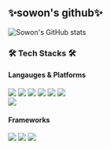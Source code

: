 
<h2>✨sowon's github✨</h2>

![Sowon's GitHub stats](https://github-readme-stats.vercel.app/api?username=sw0610&show_icons=true&theme=radical&hide=stars,issues&count_private=true)

<h3>🛠️ Tech Stacks 🛠️</h3>
<h4>Langauges & Platforms</h4>
<p>
  <img src="https://img.shields.io/badge/JAVA-007396?style=flat-square&logo=JAVA&logoColor=white">
  <img src="https://img.shields.io/badge/Python-3766AB?style=flat-square&logo=Python&logoColor=white">
  <img src="https://img.shields.io/badge/MySQL-4479A1?style=flat-square&logo=mysql&logoColor=white">
  <img src="https://img.shields.io/badge/HTML-E34F26?style=flat-square&logo=html5&logoColor=white">
  <img src="https://img.shields.io/badge/CSS-1572B6?style=flat-square&logo=css3&logoColor=white">
  <img src="https://img.shields.io/badge/Javascript-F7DF1E?style=flat=square&logo=javascript&logoColor=black">
<br>
<img src="https://img.shields.io/badge/Android-3DDC84?style=flat-square&logo=Android&logoColor=white"/>

</p>
<h4>Frameworks</h4>
<p>
  <img src="https://img.shields.io/badge/Spring-6DB33F?style=flat-square&logo=Spring&logoColor=white">
  <img src="https://img.shields.io/badge/SpringBoot-6DB33F?style=flat-square&logo=SpringBoot&logoColor=white">
  <img src="https://img.shields.io/badge/Vue.js-4FC08D?style=flat-square&logo=vue.js&logoColor=white">
</p>
 
